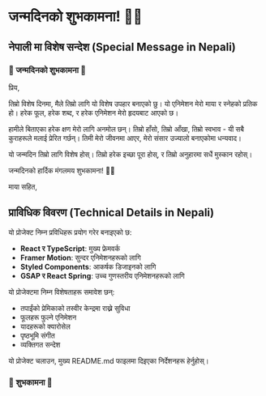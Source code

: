 # जन्मदिनको शुभकामना! 🎂✨

## नेपाली मा विशेष सन्देश (Special Message in Nepali)

### 💖 जन्मदिनको शुभकामना 💖

प्रिय,

तिम्रो विशेष दिनमा, मैले तिम्रो लागि यो विशेष उपहार बनाएको छु। यो एनिमेशन मेरो माया र स्नेहको प्रतिक हो। हरेक फूल, हरेक शब्द, र हरेक एनिमेशन मेरो हृदयबाट आएको छ।

हामीले बिताएका हरेक क्षण मेरो लागि अनमोल छन्। तिम्रो हाँसो, तिम्रो आँखा, तिम्रो स्वभाव - यी सबै कुराहरूले मलाई प्रेरित गर्छन्। तिमी मेरो जीवनमा आएर, मेरो संसार उज्यालो बनाएकोमा धन्यवाद।

यो जन्मदिन तिम्रो लागि विशेष होस्। तिम्रो हरेक इच्छा पूरा होस्, र तिम्रो अनुहारमा सधैं मुस्कान रहोस्।

जन्मदिनको हार्दिक मंगलमय शुभकामना! 🎂✨

माया सहित,

## प्राविधिक विवरण (Technical Details in Nepali)

यो प्रोजेक्ट निम्न प्रविधिहरू प्रयोग गरेर बनाइएको छ:

- **React र TypeScript**: मुख्य फ्रेमवर्क
- **Framer Motion**: सुन्दर एनिमेशनहरूको लागि
- **Styled Components**: आकर्षक डिजाइनको लागि
- **GSAP र React Spring**: उच्च गुणस्तरीय एनिमेशनहरूको लागि

यो प्रोजेक्टमा निम्न विशेषताहरू समावेश छन्:

- तपाईंको प्रेमिकाको तस्वीर केन्द्रमा राख्ने सुविधा
- फूलहरू फुल्ने एनिमेशन
- यादहरूको क्यारोसेल
- पृष्ठभूमि संगीत
- व्यक्तिगत सन्देश

यो प्रोजेक्ट चलाउन, मुख्य README.md फाइलमा दिइएका निर्देशनहरू हेर्नुहोस्।

### 💝 शुभकामना 💝
